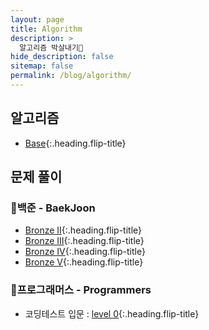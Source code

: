 ```yaml
---
layout: page
title: Algorithm
description: >
  알고리즘 박살내기🔗
hide_description: false
sitemap: false
permalink: /blog/algorithm/
---
```


## 알고리즘

- [Base]{:.heading.flip-title}

## 문제 풀이

### 🚩백준 - BaekJoon

- [Bronze II]{:.heading.flip-title}
- [Bronze III]{:.heading.flip-title}
- [Bronze IV]{:.heading.flip-title}
- [Bronze V]{:.heading.flip-title}

### 🚩프로그래머스 - Programmers

- 코딩테스트 입문 : [level 0]{:.heading.flip-title}

[Base]: /blog/algorithm/base/
[Bronze II]: /blog/algorithm/bronze-ii/
[Bronze III]: /blog/algorithm/bronze-iii/
[Bronze IV]: /blog/algorithm/bronze-iv/
[Bronze V]: /blog/algorithm/bronze-v/
[level 0]: /blog/algorithm/level-0/